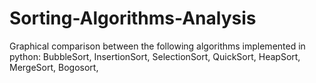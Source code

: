 # Sorting-Algorithms-Analysis
Graphical comparison between the following algorithms implemented in python:  BubbleSort, InsertionSort, SelectionSort, QuickSort, HeapSort, MergeSort, Bogosort,
